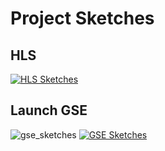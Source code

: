 # Project Sketches

## HLS 
[<img src="https://github.com/RichardTrott/voidY-HLS/blob/main/src/assets/sketches/hls/hls_sketches.png?raw=true" alt="HLS Sketches">](https://github.com/RichardTrott/voidY-HLS/tree/main/src/assets/sketches/hls)
## Launch GSE
![gse_sketches]()
[<img src="https://github.com/RichardTrott/voidY-HLS/blob/main/src/assets/sketches/s0/gse_sketches.png?raw=true" alt="GSE Sketches">](https://github.com/RichardTrott/voidY-HLS/tree/main/src/assets/sketches/s0)
